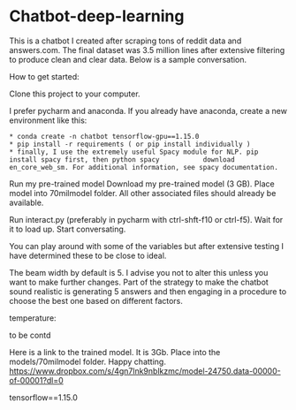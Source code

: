 #  Chatbot-deep-learning

This is a chatbot I created after scraping tons of reddit data and answers.com. The final dataset was 3.5 million lines after extensive filtering to produce clean and clear data. Below is a sample conversation.












How to get started:

  Clone this project to your computer.
  
  I prefer pycharm and anaconda. If you already have anaconda, create a new environment like this:
  
    * conda create -n chatbot tensorflow-gpu==1.15.0
    * pip install -r requirements ( or pip install individually )
    * finally, I use the extremely useful Spacy module for NLP. pip install spacy first, then python spacy           download en_core_web_sm. For additional information, see spacy documentation.



Run my pre-trained model
Download my pre-trained model (3 GB). Place model into 70milmodel folder. All other associated files should already be available.

Run interact.py (preferably in pycharm with ctrl-shft-f10 or ctrl-f5). Wait for it to load up. Start conversating. 

You can play around with some of the variables but after extensive testing I have determined these to be close to ideal.

The beam width by default is 5. I advise you not to alter this unless you want to make further changes. Part of the strategy to make the chatbot sound realistic is generating 5 answers and then engaging in a procedure to choose the best one based on different factors. 

temperature: 

to be contd

Here is a link to the trained model. It is 3Gb. Place into the models/70milmodel folder. Happy chatting. https://www.dropbox.com/s/4gn7lnk9nblkzmc/model-24750.data-00000-of-00001?dl=0

tensorflow==1.15.0


